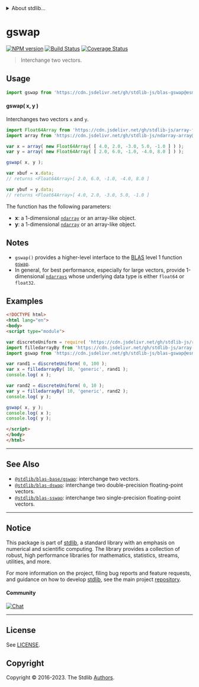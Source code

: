 <!--

@license Apache-2.0

Copyright (c) 2020 The Stdlib Authors.

Licensed under the Apache License, Version 2.0 (the "License");
you may not use this file except in compliance with the License.
You may obtain a copy of the License at

   http://www.apache.org/licenses/LICENSE-2.0

Unless required by applicable law or agreed to in writing, software
distributed under the License is distributed on an "AS IS" BASIS,
WITHOUT WARRANTIES OR CONDITIONS OF ANY KIND, either express or implied.
See the License for the specific language governing permissions and
limitations under the License.

-->


<details>
  <summary>
    About stdlib...
  </summary>
  <p>We believe in a future in which the web is a preferred environment for numerical computation. To help realize this future, we've built stdlib. stdlib is a standard library, with an emphasis on numerical and scientific computation, written in JavaScript (and C) for execution in browsers and in Node.js.</p>
  <p>The library is fully decomposable, being architected in such a way that you can swap out and mix and match APIs and functionality to cater to your exact preferences and use cases.</p>
  <p>When you use stdlib, you can be absolutely certain that you are using the most thorough, rigorous, well-written, studied, documented, tested, measured, and high-quality code out there.</p>
  <p>To join us in bringing numerical computing to the web, get started by checking us out on <a href="https://github.com/stdlib-js/stdlib">GitHub</a>, and please consider <a href="https://opencollective.com/stdlib">financially supporting stdlib</a>. We greatly appreciate your continued support!</p>
</details>

# gswap

[![NPM version][npm-image]][npm-url] [![Build Status][test-image]][test-url] [![Coverage Status][coverage-image]][coverage-url] <!-- [![dependencies][dependencies-image]][dependencies-url] -->

> Interchange two vectors.

<section class="intro">

</section>

<!-- /.intro -->



<section class="usage">

## Usage

```javascript
import gswap from 'https://cdn.jsdelivr.net/gh/stdlib-js/blas-gswap@esm/index.mjs';
```

#### gswap( x, y )

Interchanges two vectors `x` and `y`.

```javascript
import Float64Array from 'https://cdn.jsdelivr.net/gh/stdlib-js/array-float64@esm/index.mjs';
import array from 'https://cdn.jsdelivr.net/gh/stdlib-js/ndarray-array@esm/index.mjs';

var x = array( new Float64Array( [ 4.0, 2.0, -3.0, 5.0, -1.0 ] ) );
var y = array( new Float64Array( [ 2.0, 6.0, -1.0, -4.0, 8.0 ] ) );

gswap( x, y );

var xbuf = x.data;
// returns <Float64Array>[ 2.0, 6.0, -1.0, -4.0, 8.0 ]

var ybuf = y.data;
// returns <Float64Array>[ 4.0, 2.0, -3.0, 5.0, -1.0 ]
```

The function has the following parameters:

-   **x**: a 1-dimensional [`ndarray`][@stdlib/ndarray/array] or an array-like object.
-   **y**: a 1-dimensional [`ndarray`][@stdlib/ndarray/array] or an array-like object.

</section>

<!-- /.usage -->

<section class="notes">

## Notes

-   `gswap()` provides a higher-level interface to the [BLAS][blas] level 1 function [`gswap`][@stdlib/blas/base/gswap].
-   In general, for best performance, especially for large vectors, provide 1-dimensional [`ndarrays`][@stdlib/ndarray/array] whose underlying data type is either `float64` or `float32`.

</section>

<!-- /.notes -->

<section class="examples">

## Examples

<!-- eslint no-undef: "error" -->

```html
<!DOCTYPE html>
<html lang="en">
<body>
<script type="module">

var discreteUniform = require( 'https://cdn.jsdelivr.net/gh/stdlib-js/random-base-discrete-uniform' ).factory;
import filledarrayBy from 'https://cdn.jsdelivr.net/gh/stdlib-js/array-filled-by@esm/index.mjs';
import gswap from 'https://cdn.jsdelivr.net/gh/stdlib-js/blas-gswap@esm/index.mjs';

var rand1 = discreteUniform( 0, 100 );
var x = filledarrayBy( 10, 'generic', rand1 );
console.log( x );

var rand2 = discreteUniform( 0, 10 );
var y = filledarrayBy( 10, 'generic', rand2 );
console.log( y );

gswap( x, y );
console.log( x );
console.log( y );

</script>
</body>
</html>
```

</section>

<!-- /.examples -->

<!-- Section for related `stdlib` packages. Do not manually edit this section, as it is automatically populated. -->

<section class="related">

* * *

## See Also

-   <span class="package-name">[`@stdlib/blas-base/gswap`][@stdlib/blas/base/gswap]</span><span class="delimiter">: </span><span class="description">interchange two vectors.</span>
-   <span class="package-name">[`@stdlib/blas-dswap`][@stdlib/blas/dswap]</span><span class="delimiter">: </span><span class="description">interchange two double-precision floating-point vectors.</span>
-   <span class="package-name">[`@stdlib/blas-sswap`][@stdlib/blas/sswap]</span><span class="delimiter">: </span><span class="description">interchange two single-precision floating-point vectors.</span>

</section>

<!-- /.related -->

<!-- Section for all links. Make sure to keep an empty line after the `section` element and another before the `/section` close. -->


<section class="main-repo" >

* * *

## Notice

This package is part of [stdlib][stdlib], a standard library with an emphasis on numerical and scientific computing. The library provides a collection of robust, high performance libraries for mathematics, statistics, streams, utilities, and more.

For more information on the project, filing bug reports and feature requests, and guidance on how to develop [stdlib][stdlib], see the main project [repository][stdlib].

#### Community

[![Chat][chat-image]][chat-url]

---

## License

See [LICENSE][stdlib-license].


## Copyright

Copyright &copy; 2016-2023. The Stdlib [Authors][stdlib-authors].

</section>

<!-- /.stdlib -->

<!-- Section for all links. Make sure to keep an empty line after the `section` element and another before the `/section` close. -->

<section class="links">

[npm-image]: http://img.shields.io/npm/v/@stdlib/blas-gswap.svg
[npm-url]: https://npmjs.org/package/@stdlib/blas-gswap

[test-image]: https://github.com/stdlib-js/blas-gswap/actions/workflows/test.yml/badge.svg?branch=v0.1.0
[test-url]: https://github.com/stdlib-js/blas-gswap/actions/workflows/test.yml?query=branch:v0.1.0

[coverage-image]: https://img.shields.io/codecov/c/github/stdlib-js/blas-gswap/main.svg
[coverage-url]: https://codecov.io/github/stdlib-js/blas-gswap?branch=main

<!--

[dependencies-image]: https://img.shields.io/david/stdlib-js/blas-gswap.svg
[dependencies-url]: https://david-dm.org/stdlib-js/blas-gswap/main

-->

[chat-image]: https://img.shields.io/gitter/room/stdlib-js/stdlib.svg
[chat-url]: https://app.gitter.im/#/room/#stdlib-js_stdlib:gitter.im

[stdlib]: https://github.com/stdlib-js/stdlib

[stdlib-authors]: https://github.com/stdlib-js/stdlib/graphs/contributors

[umd]: https://github.com/umdjs/umd
[es-module]: https://developer.mozilla.org/en-US/docs/Web/JavaScript/Guide/Modules

[deno-url]: https://github.com/stdlib-js/blas-gswap/tree/deno
[umd-url]: https://github.com/stdlib-js/blas-gswap/tree/umd
[esm-url]: https://github.com/stdlib-js/blas-gswap/tree/esm
[branches-url]: https://github.com/stdlib-js/blas-gswap/blob/main/branches.md

[stdlib-license]: https://raw.githubusercontent.com/stdlib-js/blas-gswap/main/LICENSE

[blas]: http://www.netlib.org/blas

[@stdlib/ndarray/array]: https://github.com/stdlib-js/ndarray-array/tree/esm

<!-- <related-links> -->

[@stdlib/blas/base/gswap]: https://github.com/stdlib-js/blas-base-gswap/tree/esm

[@stdlib/blas/dswap]: https://github.com/stdlib-js/blas-dswap/tree/esm

[@stdlib/blas/sswap]: https://github.com/stdlib-js/blas-sswap/tree/esm

<!-- </related-links> -->

</section>

<!-- /.links -->
